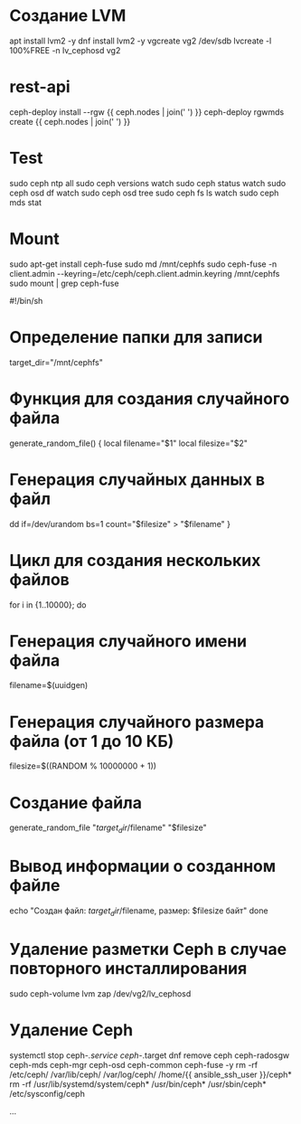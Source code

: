 # Создание LVM
apt install lvm2 -y
dnf install lvm2 -y
vgcreate vg2 /dev/sdb
lvcreate -l 100%FREE -n lv_cephosd vg2

# rest-api
ceph-deploy install --rgw {{ ceph.nodes | join(' ') }}
ceph-deploy rgwmds create {{ ceph.nodes | join(' ') }}

# Test
sudo ceph ntp all
sudo ceph versions
watch sudo ceph status
watch sudo ceph osd df
watch sudo ceph osd tree
sudo ceph fs ls
watch sudo ceph mds stat

# Mount
sudo apt-get install ceph-fuse
sudo md /mnt/cephfs
sudo ceph-fuse -n client.admin --keyring=/etc/ceph/ceph.client.admin.keyring /mnt/cephfs
sudo mount | grep ceph-fuse


#!/bin/sh
# Определение папки для записи
target_dir="/mnt/cephfs"
# Функция для создания случайного файла
generate_random_file() {
  local filename="$1"
  local filesize="$2"
  # Генерация случайных данных в файл
  dd if=/dev/urandom bs=1 count="$filesize" > "$filename"
}
# Цикл для создания нескольких файлов
for i in {1..10000}; do
  # Генерация случайного имени файла
  filename=$(uuidgen)
  # Генерация случайного размера файла (от 1 до 10 КБ)
  filesize=$((RANDOM % 10000000 + 1))
  # Создание файла
  generate_random_file "$target_dir/$filename" "$filesize"
  # Вывод информации о созданном файле
  echo "Создан файл: $target_dir/$filename, размер: $filesize байт"
done



# Удаление разметки Ceph в случае повторного инсталлирования
sudo ceph-volume lvm zap /dev/vg2/lv_cephosd
# Удаление Ceph
systemctl stop ceph-*.service ceph-*.target
dnf remove ceph ceph-radosgw ceph-mds ceph-mgr ceph-osd ceph-common ceph-fuse -y
rm -rf /etc/ceph/ /var/lib/ceph/ /var/log/ceph/ /home/{{ ansible_ssh_user }}/ceph*
rm -rf /usr/lib/systemd/system/ceph* /usr/bin/ceph* /usr/sbin/ceph* /etc/sysconfig/ceph

...